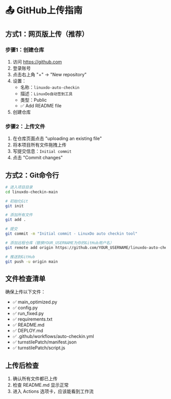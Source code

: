 # 📤 GitHub上传指南

## 方式1：网页版上传（推荐）

### 步骤1：创建仓库
1. 访问 https://github.com
2. 登录账号
3. 点击右上角 "+" → "New repository"
4. 设置：
   - 名称：`linuxdo-auto-checkin`
   - 描述：`LinuxDo自动签到工具`
   - 类型：Public
   - ✅ Add README file
5. 创建仓库

### 步骤2：上传文件
1. 在仓库页面点击 "uploading an existing file"
2. 将本项目所有文件拖拽上传
3. 写提交信息：`Initial commit`
4. 点击 "Commit changes"

## 方式2：Git命令行

```bash
# 进入项目目录
cd linuxdo-checkin-main

# 初始化Git
git init

# 添加所有文件
git add .

# 提交
git commit -m "Initial commit - LinuxDo auto checkin tool"

# 添加远程仓库（替换YOUR_USERNAME为你的GitHub用户名）
git remote add origin https://github.com/YOUR_USERNAME/linuxdo-auto-checkin.git

# 推送到GitHub
git push -u origin main
```

## 文件检查清单

确保上传以下文件：
- ✅ main_optimized.py
- ✅ config.py  
- ✅ run_fixed.py
- ✅ requirements.txt
- ✅ README.md
- ✅ DEPLOY.md
- ✅ .github/workflows/auto-checkin.yml
- ✅ turnstilePatch/manifest.json
- ✅ turnstilePatch/script.js

## 上传后检查

1. 确认所有文件都已上传
2. 检查 README.md 显示正常
3. 进入 Actions 选项卡，应该能看到工作流

